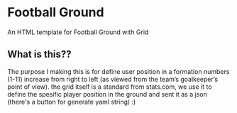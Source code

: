 Football Ground
================

An HTML template for Football Ground with Grid

## What is this??
The purpose I making this is for define user position in a formation numbers (1-11) increase from right to left (as viewed from the team’s goalkeeper’s point of view). 
the grid itself is a standard from stats.com, we use it to define the spesific player position in the ground and sent it as a json (there's a button for generate yaml string)  :)
